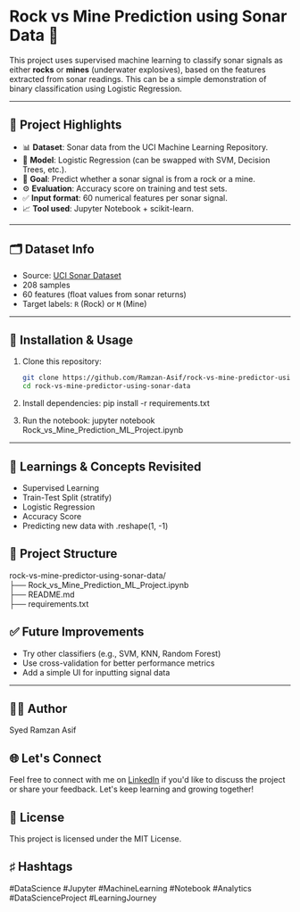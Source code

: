 # Rock vs Mine Prediction using Sonar Data 🎯

This project uses supervised machine learning to classify sonar signals as either **rocks** or **mines** (underwater explosives), based on the features extracted from sonar readings. This can be a simple demonstration of binary classification using Logistic Regression.

---

## 📌 Project Highlights

- 📊 **Dataset**: Sonar data from the UCI Machine Learning Repository.
- 🤖 **Model**: Logistic Regression (can be swapped with SVM, Decision Trees, etc.).
- 🧠 **Goal**: Predict whether a sonar signal is from a rock or a mine.
- ⚙️ **Evaluation**: Accuracy score on training and test sets.
- ✅ **Input format**: 60 numerical features per sonar signal.
- 📈 **Tool used**: Jupyter Notebook + scikit-learn.

---

## 🗂 Dataset Info

- Source: [UCI Sonar Dataset](https://archive.ics.uci.edu/ml/datasets/connectionist+bench+(sonar,+mines+vs.+rocks))
- 208 samples
- 60 features (float values from sonar returns)
- Target labels: `R` (Rock) or `M` (Mine)

---

## 🔧 Installation & Usage

1. Clone this repository:
   ```bash
   git clone https://github.com/Ramzan-Asif/rock-vs-mine-predictor-using-sonar-data.git
   cd rock-vs-mine-predictor-using-sonar-data

2. Install dependencies:
    pip install -r requirements.txt

3. Run the notebook:
    jupyter notebook Rock_vs_Mine_Prediction_ML_Project.ipynb

---

## 🧠 Learnings & Concepts Revisited  
  - Supervised Learning  
  - Train-Test Split (stratify)  
  - Logistic Regression  
  - Accuracy Score  
  - Predicting new data with .reshape(1, -1)  

## 📁 Project Structure
  rock-vs-mine-predictor-using-sonar-data/  
  ├── Rock_vs_Mine_Prediction_ML_Project.ipynb  
  ├── README.md  
  ├── requirements.txt  

## ✅ Future Improvements
  - Try other classifiers (e.g., SVM, KNN, Random Forest)  
  - Use cross-validation for better performance metrics  
  - Add a simple UI for inputting signal data  

---

## 🧑‍💻 Author
   Syed Ramzan Asif

## 🌐 Let's Connect
   Feel free to connect with me on [LinkedIn](linkedin.com/in/Ramzan-Asif/) if you'd like to discuss the project or share your feedback. Let's keep learning and growing together!

## 📜 License
  This project is licensed under the MIT License.

## ♯ Hashtags
#DataScience #Jupyter #MachineLearning #Notebook #Analytics #DataScienceProject #LearningJourney

